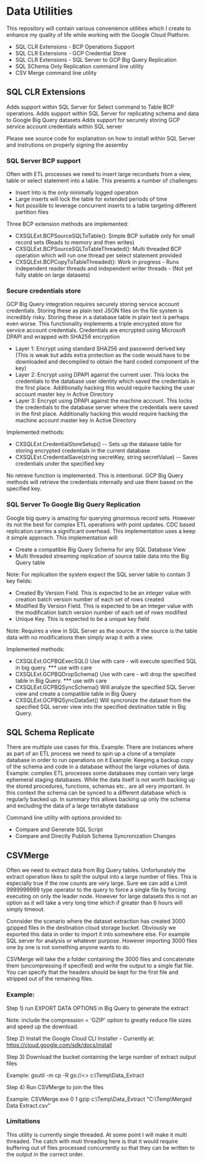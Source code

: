 # Data Utilities
This repository will contain various convenience utilities which I create to enhance my quality of life while working with the Google Cloud Platform.

* SQL CLR Extensions - BCP Operations Support
* SQL CLR Extensions - GCP Credential Store
* SQL CLR Extensions - SQL Server to GCP Big Query Replication
* SQL SChema Only Replication command line utility
* CSV Merge command line utility

## SQL CLR Extensions
Adds support within SQL Server for Select command to Table BCP operations.
Adds support within SQL Server for replicating schema and data to Google Big Query datasets
Adds support for securely storing GCP service account credentials within SQL server

Please see source code for explanation on how to install within SQL Server and instrutions on properly signing the assemby

### SQL Server BCP support
Often with ETL processes we need to insert large recordsets from a view, table or select statement into a table. This presents a number of challenges:
* Insert Into is the only minimally logged operation
* Large inserts will lock the table for extended periods of time
* Not possible to leverage concurrent inserts to a table targeting different partition files

Three BCP extension methods are implemented:
* CXSQLExt.BCPSourceSQLToTable():   Simple BCP suitable only for small record sets (Reads to memory and then writes)
* CXSQLExt.BCPSourceSQLToTableThreaded():  Multi threaded BCP operation which will run one thread per select statement provided
* CXSQLExt.BCPCopyToTableThreaded(): Work in progress - Runs independent reader threads and independent writer threads - (Not yet fully stable on large datasets) 

### Secure credentials store
GCP Big Query integration requires securely storing service account credentials. Storing these as plain text JSON files on the file system is incredibly risky. Storing these in a database table in plain text is perhaps even worse.
This functionality implements a triple encrypted store for service account credentials.
Credentials are encrypted using Microsoft DPAPI and wrapped with SHA256 encryption
* Layer 1: Encrypt using standard SHA256 and password derived key (This is weak but adds extra protection as the code would have to be downloaded and decompiled to obtain the hard coded component of the key)
* Layer 2: Encrypt using DPAPI against the current user. This locks the credentials to the database user identity which saved the credentials in the first place. Additionally hacking this would require hacking the user account master key in Active Directory
* Layer 3: Encrypt using DPAPI against the machine account. This locks the credentials to the database server where the credentials were saved in the first place. Additionally hacking this would require hacking the machine account master key in Active Directory

Implemented methods:
* CXSQLExt.CredentialStoreSetup() -- Sets up the dataase table for storing encrypted credentials in the current database
* CXSQLExt.CredentialSave(string secretKey, string secretValue)  -- Saves credentials under the specified key

No retreve function is implemented. This is intentional. GCP Big Query methods will retrieve the credentials internally and use them based on the specified key.

### SQL Server To Google Big Query Replication
Google big query is amazing for querying ginormous record sets. However its not the best for complex ETL operations with point updates. CDC based replication carries a significant overhead. This implementation uses a keep it simple approach. This implementation will:
* Create a compatible Big Query Schema for any SQL Database View
* Multi threaded streaming replication of source table data into the Big Query table

Note: For replication the system expect the SQL server table to contain 3 key fields:
* Created By Version Field. This is expected to be an integer value with creation batch version number of each set of rows created
* Modified By Version Field. This is expected to be an integer value with the modification batch version number of each set of rows modified
* Unique Key. This is expected to be a unique key field

Note: Requires a view in SQL Server as the source. If the source is the table data with no modifications then simply wrap it with a view.

Implemented methods:
* CXSQLExt.GCPBQExecSQL()  Use with care - will execute specified SQL in big query. *** use with care
* CXSQLExt.GCPBQDropSchema()   Use with care - will drop the specified table in Big Query. *** use with care
* CXSQLExt.GCPBQSyncSchema()   Will analyze the specified SQL Server view and create a compatible table in Big Query
* CXSQLExt.GCPBQSyncDataSet()    Will syncronize the dataset from the specified SQL server view into the specified destination table in Big Query.

## SQL Schema Replicate
There are multiple use cases for this.
Example: There are instances where as part of an ETL process we need to spin up a clone of a template database in order to run operations on it
Example: Keeping a backup copy of the schema and code in a database without the large volumes of data.
Example: complex ETL processes some databases may contain very large ephemeral staging databases. While the data itself is not worth backing up the stored procedures, functions, schemas etc.. are all very important. In this context the schema can be synced to a different database which is regularly backed up. In summary this allows backing up only the schema and excluding the data of a large terrabyte database

Command line utility with options provided to:
* Compare and Generate SQL Script
* Compare and Directly Publish Schema Syncronization Changes

## CSVMerge
Often we need to extract data from Big Query tables. Unfortunately the extract operation likes to split the output into a large number of files. This is especially true if the row counts are very large. Sure we can add a Limit 9999999999 type operator to the query to force a single file by forcing executing on only the leader node. However for large datasets this is not an option as it will take a very long time which if greater than 6 hours will simply timeout.

Connsider the scenario where the dataset extraction has created 3000 gzipped files in the destination cloud storage bucket.
Obviously we exported this data in order to import it into somewhere else. For example SQL server for analysis or whatever purpose.
However importing 3000 files one by one is not something anyone wants to do.

CSVMerge will take the a folder containing the 3000 files and concatenate them (uncompressing if specified) and write the output to a single flat file. You can specify that the headers should be kept for the first file and stripped out of the remaining files.

### Example:

Step 1) run EXPORT DATA OPTIONS in Big Query to generate the extract

Note: include the compression = 'GZIP' option to greatly reduce file sizes and speed up the download.

Step 2) Install the Google Cloud CLI Installer - Currently at: https://cloud.google.com/sdk/docs/install

Step 3) Download the bucket containing the large number of extract output files

Example: gsutil -m cp -R gs://<<Your Bucket>> c:\Temp\Data_Extract

Step 4) Run CSVMerge to join the files

Example: CSVMerge.exe 0 1 gzip c:\Temp\Data_Extract "C:\Temp\Merged Data Extract.csv"

### Limitations
This utility is currently single threaded. At some point I will make it multi threaded. The catch with muti threading here is that it would require buffering out of files processed concurrently so that they can be written to the output in the correct order.

